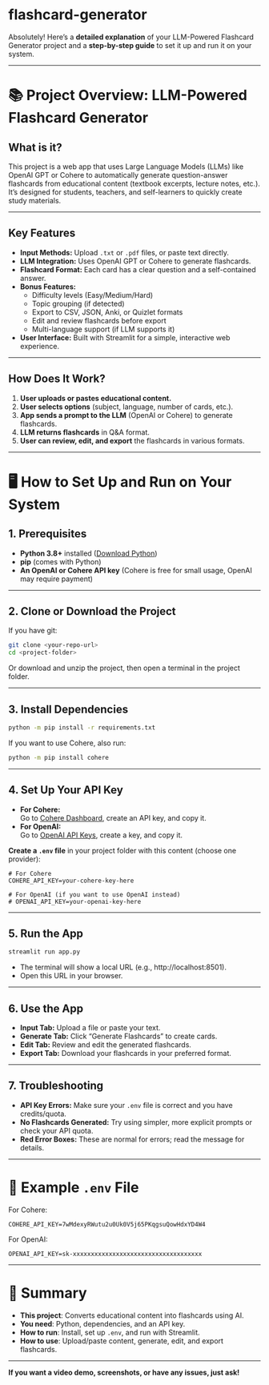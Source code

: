 # flashcard-generator
Absolutely! Here’s a **detailed explanation** of your LLM-Powered Flashcard Generator project and a **step-by-step guide** to set it up and run it on your system.

---

# 📚 Project Overview: LLM-Powered Flashcard Generator

## **What is it?**
This project is a web app that uses Large Language Models (LLMs) like OpenAI GPT or Cohere to automatically generate question-answer flashcards from educational content (textbook excerpts, lecture notes, etc.). It’s designed for students, teachers, and self-learners to quickly create study materials.

---

## **Key Features**
- **Input Methods:** Upload `.txt` or `.pdf` files, or paste text directly.
- **LLM Integration:** Uses OpenAI GPT or Cohere to generate flashcards.
- **Flashcard Format:** Each card has a clear question and a self-contained answer.
- **Bonus Features:**  
  - Difficulty levels (Easy/Medium/Hard)
  - Topic grouping (if detected)
  - Export to CSV, JSON, Anki, or Quizlet formats
  - Edit and review flashcards before export
  - Multi-language support (if LLM supports it)
- **User Interface:** Built with Streamlit for a simple, interactive web experience.

---

## **How Does It Work?**
1. **User uploads or pastes educational content.**
2. **User selects options** (subject, language, number of cards, etc.).
3. **App sends a prompt to the LLM** (OpenAI or Cohere) to generate flashcards.
4. **LLM returns flashcards** in Q&A format.
5. **User can review, edit, and export** the flashcards in various formats.

---

# 🖥️ How to Set Up and Run on Your System

## **1. Prerequisites**
- **Python 3.8+** installed ([Download Python](https://www.python.org/downloads/))
- **pip** (comes with Python)
- **An OpenAI or Cohere API key** (Cohere is free for small usage, OpenAI may require payment)

---

## **2. Clone or Download the Project**
If you have git:
```sh
git clone <your-repo-url>
cd <project-folder>
```
Or download and unzip the project, then open a terminal in the project folder.

---

## **3. Install Dependencies**
```sh
python -m pip install -r requirements.txt
```
If you want to use Cohere, also run:
```sh
python -m pip install cohere
```

---

## **4. Set Up Your API Key**
- **For Cohere:**  
  Go to [Cohere Dashboard](https://dashboard.cohere.com/api-keys), create an API key, and copy it.
- **For OpenAI:**  
  Go to [OpenAI API Keys](https://platform.openai.com/api-keys), create a key, and copy it.

**Create a `.env` file** in your project folder with this content (choose one provider):
```
# For Cohere
COHERE_API_KEY=your-cohere-key-here

# For OpenAI (if you want to use OpenAI instead)
# OPENAI_API_KEY=your-openai-key-here
```

---

## **5. Run the App**
```sh
streamlit run app.py
```
- The terminal will show a local URL (e.g., http://localhost:8501).
- Open this URL in your browser.

---

## **6. Use the App**
- **Input Tab:** Upload a file or paste your text.
- **Generate Tab:** Click “Generate Flashcards” to create cards.
- **Edit Tab:** Review and edit the generated flashcards.
- **Export Tab:** Download your flashcards in your preferred format.

---

## **7. Troubleshooting**
- **API Key Errors:** Make sure your `.env` file is correct and you have credits/quota.
- **No Flashcards Generated:** Try using simpler, more explicit prompts or check your API quota.
- **Red Error Boxes:** These are normal for errors; read the message for details.

---

# 📝 Example `.env` File

For Cohere:
```
COHERE_API_KEY=7wMdexyRWutu2u0Uk0V5j65PKqgsuQowHdxYD4W4
```
For OpenAI:
```
OPENAI_API_KEY=sk-xxxxxxxxxxxxxxxxxxxxxxxxxxxxxxxxxxxx
```

---

# 🏁 Summary

- **This project**: Converts educational content into flashcards using AI.
- **You need**: Python, dependencies, and an API key.
- **How to run**: Install, set up `.env`, and run with Streamlit.
- **How to use**: Upload/paste content, generate, edit, and export flashcards.

---

**If you want a video demo, screenshots, or have any issues, just ask!**
